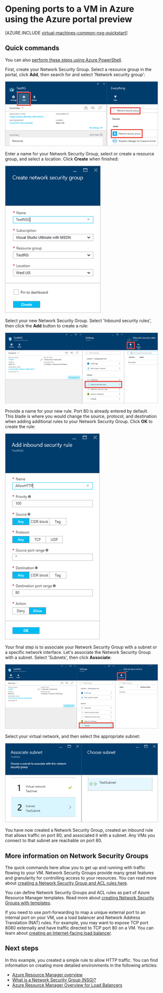 <properties
    pageTitle="Open ports to a VM using the Azure portal preview | Azure"
    description="Learn how to open a port / create an endpoint to your Windows VM using the resource manager deployment model in the Azure Portal Preview"
    services="virtual-machines-windows"
    documentationcenter=""
    author="iainfoulds"
    manager="timlt"
    editor="" />
<tags
    ms.assetid="f7cf0319-5ee7-435e-8f94-c484bf5ee6f1"
    ms.service="virtual-machines-windows"
    ms.devlang="na"
    ms.topic="article"
    ms.tgt_pltfrm="vm-windows"
    ms.workload="infrastructure-services"
    ms.date="10/27/2016"
    wacn.date=""
    ms.author="iainfou" />

# Opening ports to a VM in Azure using the Azure portal preview
[AZURE.INCLUDE [virtual-machines-common-nsg-quickstart](../../includes/virtual-machines-common-nsg-quickstart.md)]

## Quick commands
You can also [perform these steps using Azure PowerShell](/documentation/articles/virtual-machines-windows-nsg-quickstart-powershell/).

First, create your Network Security Group. Select a resource group in the portal, click **Add**, then search for and select 'Network security group':

![Add a Network Security Group](./media/virtual-machines-windows-nsg-quickstart-portal/add-nsg.png)

Enter a name for your Network Security Group, select or create a resource group, and select a location. Click **Create** when finished:

![Create a Network Security Group](./media/virtual-machines-windows-nsg-quickstart-portal/create-nsg.png)

Select your new Network Security Group. Select 'Inbound security rules', then click the **Add** button to create a rule:

![Add an inbound rule](./media/virtual-machines-windows-nsg-quickstart-portal/add-inbound-rule.png)

Provide a name for your new rule. Port 80 is already entered by default. This blade is where you would change the source, protocol, and destination when adding additional rules to your Network Security Group. Click **OK** to create the rule:

![Create an inbound rule](./media/virtual-machines-windows-nsg-quickstart-portal/create-inbound-rule.png)

Your final step is to associate your Network Security Group with a subnet or a specific network interface. Let's associate the Network Security Group with a subnet. Select 'Subnets', then click **Associate**:

![Associate a Network Security Group with a subnet](./media/virtual-machines-windows-nsg-quickstart-portal/associate-subnet.png)

Select your virtual network, and then select the appropriate subnet:

![Associating a Network Security Group with virtual networking](./media/virtual-machines-windows-nsg-quickstart-portal/select-vnet-subnet.png)

You have now created a Network Security Group, created an inbound rule that allows traffic on port 80, and associated it with a subnet. Any VMs you connect to that subnet are reachable on port 80.

## <a name="more-information-on-network-security-groups"></a> More information on Network Security Groups
The quick commands here allow you to get up and running with traffic flowing to your VM. Network Security Groups provide many great features and granularity for controlling access to your resources. You can read more about [creating a Network Security Group and ACL rules here](/documentation/articles/virtual-networks-create-nsg-arm-ps/).

You can define Network Security Groups and ACL rules as part of Azure Resource Manager templates. Read more about [creating Network Security Groups with templates](/documentation/articles/virtual-networks-create-nsg-arm-template/).

If you need to use port-forwarding to map a unique external port to an internal port on your VM, use a load balancer and Network Address Translation (NAT) rules. For example, you may want to expose TCP port 8080 externally and have traffic directed to TCP port 80 on a VM. You can learn about [creating an Internet-facing load balancer](/documentation/articles/load-balancer-get-started-internet-arm-ps/).

## Next steps
In this example, you created a simple rule to allow HTTP traffic. You can find information on creating more detailed environments in the following articles:

* [Azure Resource Manager overview](/documentation/articles/resource-group-overview/)
* [What is a Network Security Group (NSG)?](/documentation/articles/virtual-networks-nsg/)
* [Azure Resource Manager Overview for Load Balancers](/documentation/articles/load-balancer-arm/)

